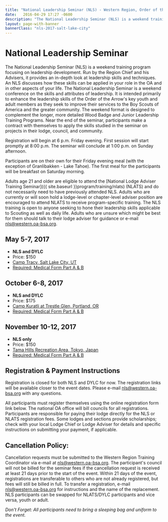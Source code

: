 ```yaml
---
title: "National Leadership Seminar (NLS) - Western Region, Order of the Arrow, Boy Scouts of America"
date:   2016-04-29 17:27 -0600
description: "The National Leadership Seminar (NLS) is a weekend training program focusing on leadership development."
layout: page-with-banner
bannerClass: "nls-2017-salt-lake-city"
---
```


<div class="logo-nls center-block"></div>

# National Leadership Seminar

The National Leadership Seminar (NLS) is a weekend training program focusing on leadership development. Run by the Region Chief and his Advisers, it provides an in-depth look at leadership skills and techniques. An NLS discusses how these skills can be applied in your role in the OA and in other aspects of your life. The National Leadership Seminar is a weekend conference on the skills and attributes of leadership. It is intended primarily to enhance the leadership skills of the Order of the Arrow's key youth and adult members as they seek to improve their services to the Boy Scouts of America and the greater community. The weekend format is designed to complement the longer, more detailed Wood Badge and Junior Leadership Training Programs. Near the end of the seminar, participants make a contract with themselves to apply the skills studied in the seminar on projects in their lodge, council, and community.

Registration will begin at 6 p.m. Friday evening. First session will start promptly at 8:00 p.m. The seminar will conclude at 1:00 p.m. on Sunday afternoon.

Participants are on their own for their Friday evening meal (with the exception of Granlibakken - Lake Tahoe). The first meal for the participants will be breakfast on Saturday morning.

Adults age 21 and older are eligible to attend the [National Lodge Adviser Training Seminar]({{ site.baseurl }}program/training/nlats) (NLATS) and do not necessarily need to have previously attended NLS. Adults who are currently or will soon hold a lodge-level or chapter-level adviser position are encouraged to attend NLATS to receive program-specific training. The NLS training is open to anyone seeking to hone their leadership skills applicable to Scouting as well as daily life. Adults who are unsure which might be best for them should talk to their lodge adviser for guidance or e-mail [nls@western.oa-bsa.org](mailto:nls@western.oa-bsa.org).

## May 5-7, 2017

* **NLS and DYLC**
* Price: $150
* [Camp Tracy, Salt Lake City, UT](https://www.saltlakescouts.org/new-scout-camp)
* [Required: Medical Form Part A &amp; B](http://www.scouting.org/filestore/HealthSafety/pdf/680-001_AB.pdf)


## October 6-8, 2017

* **NLS and DYLC**
* Price: $175
* [Camp Kuratli at Trestle Glen, Portland, OR](http://www.campkuratli.com/)
* [Required: Medical Form Part A &amp; B](http://www.scouting.org/filestore/HealthSafety/pdf/680-001_AB.pdf)


## November 10-12, 2017

* **NLS only**
* Price: $150
* [Tama Hills Recreation Area, Tokyo, Japan](http://www.yokotasupport.com/tama-hills/)
* [Required: Medical Form Part A &amp; B](http://www.scouting.org/filestore/HealthSafety/pdf/680-001_AB.pdf)


## Registration &amp; Payment Instructions

<div class="alert alert-info">
  Registration is closed for both NLS and DYLC for now. The registration links will be available closer to the event dates. Please e-mail <a href="mailto:nls@western.oa-bsa.org">nls@western.oa-bsa.org</a> with any questions.
</div>

All participants must register themselves using the online registration form link below. The national OA office will bill councils for all registrations. Participants are responsible for paying their lodge directly for the NLS or NLATS registration fees. Some lodges and sections provide scholarships; check with your local Lodge Chief or Lodge Adviser for details and specific instructions on submitting your payment, if applicable.

## Cancellation Policy:

Cancellation requests must be submitted to the Western Region Training Coordinator via e-mail at [nls@western.oa-bsa.org](mailto:nls@western.oa-bsa.org). The participant's council will not be billed for the seminar fees if the cancellation request is received at least 21 days prior to the start of the event. Within 21 days of the event, registrations are transferable to others who are not already registered, but fees will still be billed in full. To transfer a registration, e-mail [nls@western.oa-bsa.org](mailto:nls@western.oa-bsa.org) for instructions and the name of the replacement.  NLS participants can be swapped for NLATS/DYLC participants and vice versa, youth or adult.

*Don't Forget: All participants need to bring a sleeping bag and uniform to the event.*